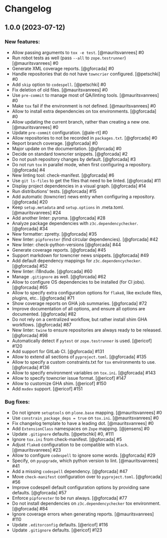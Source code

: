 # Changelog

<!--
   You should *NOT* be adding new change log entries to this file.
   You should create a file in the news directory instead.
   For helpful instructions, please see:
   https://github.com/plone/plone.releaser/blob/master/ADD-A-NEWS-ITEM.rst
-->

<!-- towncrier release notes start -->

## 1.0.0 (2023-07-12)


### New features:

- Allow passing arguments to `tox -e test`.
  [@mauritsvanrees] #0
- Run robot tests as well (pass `--all` to `zope.testrunner`)
  [@mauritsvanrees] #0
- Generate XML coverage reports.
  [@gforcada] #0
- Handle repositories that do not have `towncrier` configured.
  [@petschki] #0
- Add `skip` option to `codespell`.
  [@petschki] #0
- Fix deletion of old files.
  [@mauritsvanrees] #0
- Use `pre-commit` to manage most of QA/linting tools.
  [@mauritsvanrees] #0
- Make `tox` fail if the environment is not defined.
  [@mauritsvanrees] #0
- Allow to install extra dependencies on tox environments.
  [@gforcada] #0
- Allow updating the current branch, rather than creating a new one.
  [@mauritsvanrees] #0
- Update `pre-commit` configuration.
  [@ale-rt] #0
- Allow repositories to not be recorded in `packages.txt`.
  [@gforcada] #0
- Report branch coverage.
  [@gforcada] #0
- Major update on the documentation.
  [@gforcada] #0
- Decide on standard towncrier snippets.
  [@gforcada] #2
- Do not push repository changes by default.
  [@gforcada] #3
- Do not run `tox` in parallel mode,
  when first configuring a repository.
  [@gforcada] #4
- New linting tool: check-manifest.
  [@gforcada] #6
- Use `git ls-files` to get the files that need to be linted.
  [@gforcada] #11
- Display project dependencies in a visual graph.
  [@gforcada] #14
- Run distributions' tests.
  [@gforcada] #15
- Add automatic (towncrier) news entry when configuring a repository.
  [@gforcada] #20
- Keep `setup.metadata` and `setup.options` in .meta.toml.
  [@mauritsvanrees] #24
- Add another linter: pyroma.
  [@gforcada] #28
- Analyze package dependencies with `z3c.dependencychecker`.
  [@gforcada] #34
- New formatter: zpretty.
  [@gforcada] #35
- New linter: `pipforester` (find circular dependencies).
  [@gforcada] #42
- New linter: check-python-versions
  [@gforcada] #44
- Generate coverage reports.
  [@gforcada] #45
- Support markdown for towncrier news snippets.
  [@gforcada] #49
- Add default dependency mappings for `z3c.dependencychecker`.
  [@gforcada] #52
- New linter: i18ndude.
  [@gforcada] #60
- Manage `.gitignore` as well.
  [@gforcada] #62
- Allow to configure OS dependencies to be installed (for CI jobs).
  [@gforcada] #65
- Allow to specify extra configuration options for `flake8`,
  like exclude files, plugins, etc..
  [@gforcada] #71
- Show coverage reports on GHA job summaries.
  [@gforcada] #72
- Improve documentation of all options, and ensure all options are documented.
  [@gforcada] #82
- Do not rely on a centralized workflow, but rather install shim GHA workflows.
  [@gforcada] #87
- New linter: `twine` to ensure repositories are always ready to be released.
  [@gforcada] #98
- Automatically detect if `pytest` or `zope.testrunner` is used.
  [@ericof] #120
- Add support for GitLab CI.
  [@gforcada] #131
- Allow to extend all sections of `pyproject.toml`.
  [@gforcada] #135
- Allow to specify a custom constraints.txt for `tox` environments to use.
  [@gforcada] #136
- Allow to specify environment variables on `tox.ini`.
  [@gforcada] #143
- Allow to specify towncrier issue format.
  [@ericof] #147
- Allow to customize GHA shim.
  [@ericof] #150
- Add `mxdev` support.
  [@ericof] #151


### Bug fixes:

- Do not ignore `setuptools` on `plone.base` mapping.
  [@mauritsvanrees] #0
- Use `constrain_package_deps = true` on `tox.ini`.
  [@mauritsvanrees] #0
- Fix changelog template to have a leading dot.
  [@mauritsvanrees] #0
- Add `ExtensionClass` namespaces on `Zope` mapping.
  [@jensens] #0
- Update `.gitignore` defaults.
  [@petschki] #0, #111
- Ignore `tox.ini` from check-manifest.
  [@gforcada] #5
- Adjust `flake8` configuration to be compatible with `black`.
  [@mauritsvanrees] #23
- Allow to configure `codespell` to ignore some words.
  [@gforcada] #29
- Specify, on `pyupgrade`, which python version to lint.
  [@mauritsvanrees] #41
- Add a missing `codespell` dependency.
  [@gforcada] #47
- Move `check-manifest` configuration over to `pyproject.toml`.
  [@gforcada] #56
- Improve codespell default configuration options by providing sane defaults.
  [@gforcada] #57
- Enforce `pipforester` to be run always.
  [@gforcada] #77
- Do not install dependencies on `z3c.dependencychecker` tox environment.
  [@gforcada] #84
- Ignore coverage errors when generating reports.
  [@mauritsvanrees] #110
- Update `.editorconfig` defaults.
  [@ericof] #116
- Update `.gitignore` defaults.
  [@ericof] #123
